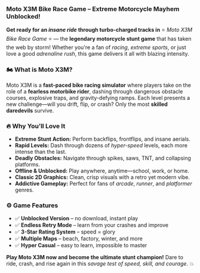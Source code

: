 ### **Moto X3M Bike Race Game – Extreme Motorcycle Mayhem Unblocked!**

**Get ready for an *insane ride* through turbo-charged tracks in** ⭐ *Moto X3M Bike Race Game* ⭐ — the **legendary motorcycle stunt game** that has taken the web by storm! Whether you're a fan of *racing*, *extreme sports*, or just love a good *adrenaline rush*, this game delivers it all with blazing intensity.

### 🏍️ What is Moto X3M?

Moto X3M is a **fast-paced bike racing simulator** where players take on the role of a **fearless motorbike rider**, dashing through dangerous obstacle courses, explosive traps, and gravity-defying ramps. Each level presents a new challenge—will you drift, flip, or crash? Only the most **skilled daredevils** survive.

### 🔥 Why You’ll Love It

* **Extreme Stunt Action:** Perform backflips, frontflips, and insane aerials.
* **Rapid Levels:** Dash through dozens of *hyper-speed* levels, each more intense than the last.
* **Deadly Obstacles:** Navigate through spikes, saws, TNT, and collapsing platforms.
* **Offline & Unblocked:** Play anywhere, anytime—school, work, or home.
* **Classic 2D Graphics:** Clean, crisp visuals with a retro yet modern vibe.
* **Addictive Gameplay:** Perfect for fans of *arcade*, *runner*, and *platformer* genres.

### ⚙️ Game Features

* ✅ **Unblocked Version** – no download, instant play
* ✅ **Endless Retry Mode** – learn from your crashes and improve
* ✅ **3-Star Rating System** – speed = glory
* ✅ **Multiple Maps** – beach, factory, winter, and more
* ✅ **Hyper Casual** – easy to learn, impossible to master


**Play Moto X3M now and become the ultimate stunt champion!** Dare to ride, crash, and rise again in this *savage test of speed, skill, and courage*. 💥

